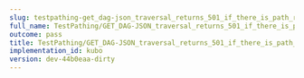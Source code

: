 ```yaml
---
slug: testpathing-get_dag-json_traversal_returns_501_if_there_is_path_remainder-body
full_name: TestPathing/GET_DAG-JSON_traversal_returns_501_if_there_is_path_remainder/Body
outcome: pass
title: TestPathing/GET_DAG-JSON_traversal_returns_501_if_there_is_path_remainder/Body
implementation_id: kubo
version: dev-44b0eaa-dirty
---
```


